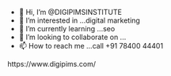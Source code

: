 - 👋 Hi, I’m @DIGIPIMSINSTITUTE
- 👀 I’m interested in ...digital marketing
- 🌱 I’m currently learning ...seo
- 💞️ I’m looking to collaborate on ...
- 📫 How to reach me ...call +91 78400 44401

<!---
DIGIPIMSINSTITUTE/DIGIPIMSINSTITUTE is a ✨ special ✨ repository because its `README.md` (this file) appears on your GitHub profile.
You can click the Preview link to take a look at your changes.
--->https://www.digipims.com/
